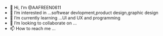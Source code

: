 - 👋 Hi, I’m @AAFREEN0611
- 👀 I’m interested in ...softwear devlopment,product design,graphic design 
- 🌱 I’m currently learning ...UI and UX and programming
- 💞️ I’m looking to collaborate on ...
- 📫 How to reach me ...

<!---
AAFREEN0611/AAFREEN0611 is a ✨ special ✨ repository because its `README.md` (this file) appears on your GitHub profile.
You can click the Preview link to take a look at your changes.
--->
